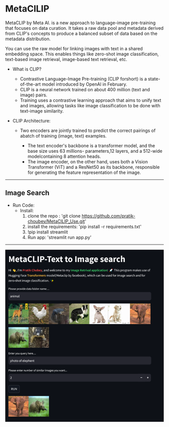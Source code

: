 # MetaClLIP
MetaCLIP by Meta AI. is a new approach to language-image pre-training that focuses on data curation. It takes a raw data pool and metadata derived from CLIP's concepts to produce a balanced subset of data based on the metadata distribution.

You can use the raw model for linking images with text in a shared embedding space. This enables things like zero-shot image classification, text-based image retrieval, image-based text retrieval, etc.

* What is CLIP?
  
  * Contrastive Language-Image Pre-training (CLIP forshort) is a state-of-the-art model introduced by OpenAl in February. 
  * CLIP is a neural network trained on about 400 million (text and image) pairs.
  * Training uses a contrastive learning approach that aims to unify text and images, allowing tasks like image classification to be done with text-image similarity.
 
* CLIP Architecture:
  * Two encoders are jointly trained to predict the correct pairings of abatch of training (image, text) examples.
    
    * The text encoder's backbone is a transformer model, and the base size uses 63 millions- parameters,12 layers, and a 512-wide modelcontaining 8 attention heads.
    * The image encoder, on the other hand, uses both a Vision Transformer (ViT) and a ResNet50 as its backbone, responsible for generating the feature representation of the image.

---

## Image Search

* Run Code:
  * Install:
    1. clone the repo :
       'git clone https://github.com/pratik-choubey/MetaClLIP_Use.git'
    2. install the requirements: 'pip install -r requirements.txt'
    3. !pip install streamlit
    4. Run app:
       'streamlit run app.py'
---
<img width="800" alt="sc" src="ss.png">
